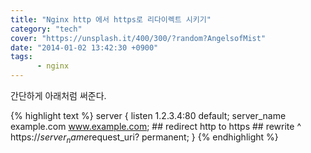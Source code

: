 ```yaml
---
title: "Nginx http 에서 https로 리다이렉트 시키기"
category: "tech"
cover: "https://unsplash.it/400/300/?random?AngelsofMist"
date: "2014-01-02 13:42:30 +0900"
tags: 
      - nginx
---
```


간단하게 아래처럼 써준다.

{% highlight text %}
server {
      listen      1.2.3.4:80 default;
      server_name example.com www.example.com;
      ## redirect http to https ##
      rewrite        ^ https://$server_name$request_uri? permanent;
}
{% endhighlight %}
